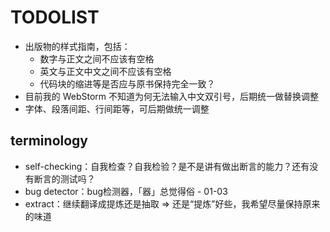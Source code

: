 # TODOLIST

* 出版物的样式指南，包括：
  * 数字与正文之间不应该有空格
  * 英文与正文中文之间不应该有空格
  * 代码块的缩进等是否应与原书保持完全一致？
* 目前我的 WebStorm 不知道为何无法输入中文双引号，后期统一做替换调整
* 字体、段落间距、行间距等，可后期做统一调整

## terminology

* self-checking：自我检查？自我检验？是不是讲有做出断言的能力？还有没有断言的测试吗？
* bug detector：bug检测器，「器」总觉得俗 - 01-03
* extract：继续翻译成提炼还是抽取 => 还是“提炼”好些，我希望尽量保持原来的味道
